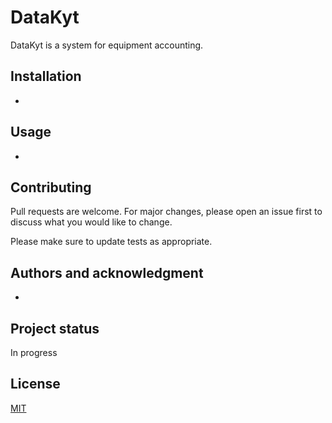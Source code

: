 # DataKyt

DataKyt is a system for equipment accounting.

## Installation

-

## Usage

-

## Contributing

Pull requests are welcome. For major changes, please open an issue first to discuss what you would like to change.

Please make sure to update tests as appropriate.

## Authors and acknowledgment

-

## Project status

In progress

## License

[MIT](https://choosealicense.com/licenses/mit/)



